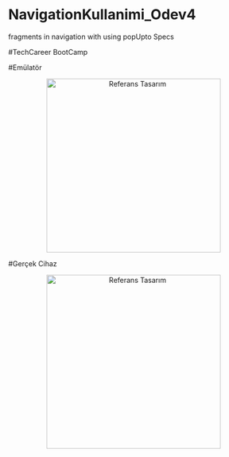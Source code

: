 # NavigationKullanimi_Odev4
fragments in navigation with using popUpto Specs

#TechCareer BootCamp


#Emülatör
<p align="center">
  <img src="https://i.imgur.com/aM0ovXg.png" width="350"  title="Referans Tasarım">
</p>

#Gerçek Cihaz
<p align="center">
  <img src="https://i.imgur.com/nZyYOzl.png" width="350"  title="Referans Tasarım">
</p>
